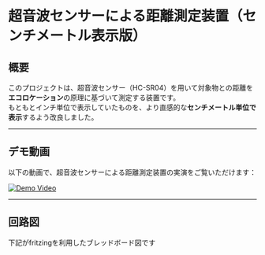 # 超音波センサーによる距離測定装置（センチメートル表示版）

##  概要

このプロジェクトは、超音波センサー（HC-SR04）を用いて対象物との距離を**エコロケーション**の原理に基づいて測定する装置です。  
もともとインチ単位で表示していたものを、より直感的な**センチメートル単位で表示**するよう改良しました。

---

##  デモ動画

以下の動画で、超音波センサーによる距離測定装置の実演をご覧いただけます：

[![Demo Video](https://img.youtube.com/vi/5OuXl21PJFs/0.jpg)](https://www.youtube.com/watch?v=5OuXl21PJFs)

---

##  回路図

下記がfritzingを利用したブレッドボード図です
